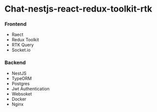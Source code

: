 # Chat-nestjs-react-redux-toolkit-rtk

### Frontend
- Raect
- Redux Toolkit
- RTK Query
- Socket.io

### Backend
- NestJS
- TypeORM
- Postgres
- Jwt Authentication
- Websoket
- Docker
- Nginx
